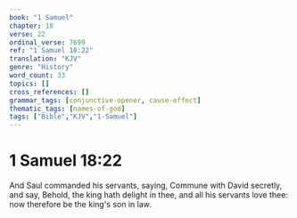 ```yaml
---
book: "1 Samuel"
chapter: 18
verse: 22
ordinal_verse: 7699
ref: "1 Samuel 18:22"
translation: "KJV"
genre: "History"
word_count: 33
topics: []
cross_references: []
grammar_tags: [conjunctive-opener, cause-effect]
thematic_tags: [names-of-god]
tags: ["Bible","KJV","1-Samuel"]
---
```


# 1 Samuel 18:22

And Saul commanded his servants, saying, Commune with David secretly, and say, Behold, the king hath delight in thee, and all his servants love thee: now therefore be the king's son in law.
